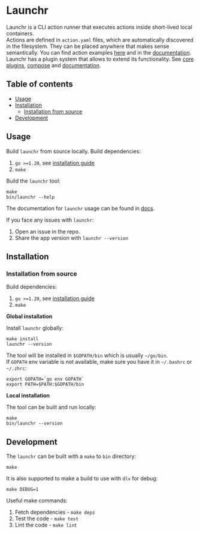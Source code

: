 # Launchr

Launchr is a CLI action runner that executes actions inside short-lived local containers.  
Actions are defined in `action.yaml` files, which are automatically discovered in the filesystem. 
They can be placed anywhere that makes sense semantically. You can find action examples [here](example) and in the [documentation](docs).  
Launchr has a plugin system that allows to extend its functionality. See [core plugins](pkg/plugins), [compose](https://github.com/launchrctl/compose) and [documentation](docs).

## Table of contents

* [Usage](#usage)
* [Installation](#installation)
  * [Installation from source](#installation-from-source)
* [Development](#development)

## Usage

Build `launchr` from source locally. Build dependencies:
1. `go >=1.20`, see [installation guide](https://go.dev/doc/install)
2. `make`

Build the `launchr` tool:
```shell
make
bin/launchr --help
```

The documentation for `launchr` usage can be found in [docs](docs).

If you face any issues with `launchr`:
1. Open an issue in the repo. 
2. Share the app version with `launchr --version`

## Installation

### Installation from source

Build dependencies:
1. `go >=1.20`, see [installation guide](https://go.dev/doc/install)
2. `make`

**Global installation**

Install `launchr` globally:
```shell
make install
launchr --version
```

The tool will be installed in `$GOPATH/bin` which is usually `~/go/bin`.  
If `GOPATH` env variable is not available, make sure you have it in `~/.bashrc` or `~/.zhrc`:

```shell
export GOPATH=`go env GOPATH`
export PATH=$PATH:$GOPATH/bin
```

**Local installation**

The tool can be built and run locally:
```shell
make
bin/launchr --version
```

## Development

The `launchr`  can be built with a `make` to `bin` directory:
```shell
make
```
It is also supported to make a build to use with `dlv` for debug:
```shell
make DEBUG=1
```

Useful make commands:
1. Fetch dependencies - `make deps`
2. Test the code - `make test`
3. Lint the code - `make lint`
